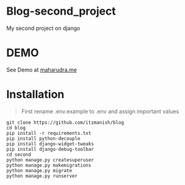 # Blog-second_project

My second project on django

# DEMO

See Demo at [maharudra.me](https://maharudra.me)

# Installation

> First rename .env.example to .env and assign important values

```
git clone https://github.com/itzmanish/blog
cd blog
pip install -r requirements.txt
pip install python-decouple
pip install django-widget-tweaks
pip install django-debug-toolbar
cd second
python manage.py createsuperuser
python manage.py makemigrations
python manage.py migrate
python manage.py runserver
```
